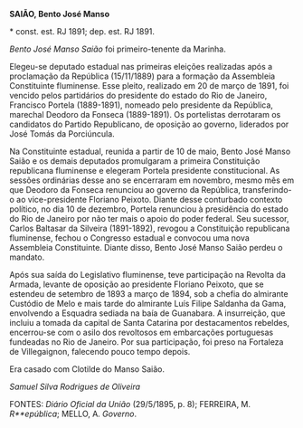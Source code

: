**SAIÃO, Bento José Manso**

\* const. est. RJ 1891; dep. est. RJ 1891.

*Bento José Manso Saião* foi primeiro-tenente da Marinha.

Elegeu-se deputado estadual nas primeiras eleições realizadas após a
proclamação da República (15/11/1889) para a formação da Assembleia
Constituinte fluminense. Esse pleito, realizado em 20 de março de 1891,
foi vencido pelos partidários do presidente do estado do Rio de Janeiro,
Francisco Portela (1889-1891), nomeado pelo presidente da República,
marechal Deodoro da Fonseca (1889-1891). Os portelistas derrotaram os
candidatos do Partido Republicano, de oposição ao governo, liderados por
José Tomás da Porciúncula.

Na Constituinte estadual, reunida a partir de 10 de maio, Bento José
Manso Saião e os demais deputados promulgaram a primeira Constituição
republicana fluminense e elegeram Portela presidente constitucional. As
sessões ordinárias desse ano se encerraram em novembro, mesmo mês em que
Deodoro da Fonseca renunciou ao governo da República, transferindo-o ao
vice-presidente Floriano Peixoto. Diante desse conturbado contexto
político, no dia 10 de dezembro, Portela renunciou à presidência do
estado do Rio de Janeiro por não ter mais o apoio do poder federal. Seu
sucessor, Carlos Baltasar da Silveira (1891-1892), revogou a
Constituição republicana fluminense, fechou o Congresso estadual e
convocou uma nova Assembleia Constituinte. Diante disso, Bento José
Manso Saião perdeu o mandato.

Após sua saída do Legislativo fluminense, teve participação na Revolta
da Armada, levante de oposição ao presidente Floriano Peixoto, que se
estendeu de setembro de 1893 a março de 1894, sob a chefia do almirante
Custódio de Melo e mais tarde do almirante Luís Filipe Saldanha da Gama,
envolvendo a Esquadra sediada na baía de Guanabara. A insurreição, que
incluiu a tomada da capital de Santa Catarina por destacamentos
rebeldes, encerrou-se com o asilo dos revoltosos em embarcações
portuguesas fundeadas no Rio de Janeiro. Por sua participação, foi preso
na Fortaleza de Villegaignon, falecendo pouco tempo depois.

Era casado com Clotilde do Manso Saião.

*Samuel Silva Rodrigues de Oliveira*

FONTES: *Diário Oficial da União* (29/5/1895, p. 8); FERREIRA, M.
*R**epública*; MELLO, A. *Governo*.
